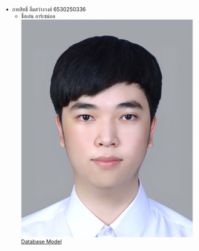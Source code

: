 - กายสิทธิ์ ลิ้มสว่างวงศ์ 6530250336
  - ชื่อเล่น อาร์เซน่อล
  ![Alt text ](417748.jpeg)
[Database Model](databasemodel.md)
[](https://tepamorn.github.io)
